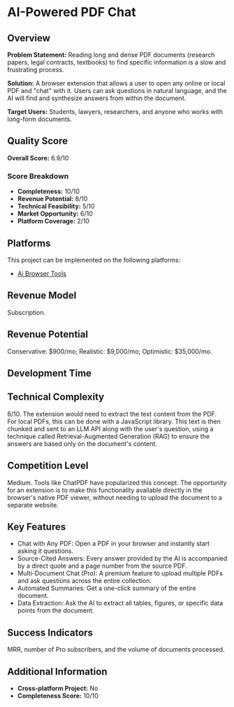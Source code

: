 # AI-Powered PDF Chat

## Overview
**Problem Statement:** Reading long and dense PDF documents (research papers, legal contracts, textbooks) to find specific information is a slow and frustrating process.

**Solution:** A browser extension that allows a user to open any online or local PDF and "chat" with it. Users can ask questions in natural language, and the AI will find and synthesize answers from within the document.

**Target Users:** Students, lawyers, researchers, and anyone who works with long-form documents.

## Quality Score
**Overall Score:** 6.9/10

### Score Breakdown
- **Completeness:** 10/10
- **Revenue Potential:** 8/10
- **Technical Feasibility:** 5/10
- **Market Opportunity:** 6/10
- **Platform Coverage:** 2/10

## Platforms
This project can be implemented on the following platforms:
- [Ai Browser Tools](./platforms/ai-browser-tools/)

## Revenue Model
Subscription.

## Revenue Potential
Conservative: $900/mo; Realistic: $9,000/mo; Optimistic: $35,000/mo.

## Development Time


## Technical Complexity
6/10. The extension would need to extract the text content from the PDF. For local PDFs, this can be done with a JavaScript library. This text is then chunked and sent to an LLM API along with the user's question, using a technique called Retrieval-Augmented Generation (RAG) to ensure the answers are based only on the document's content.

## Competition Level
Medium. Tools like ChatPDF have popularized this concept. The opportunity for an extension is to make this functionality available directly in the browser's native PDF viewer, without needing to upload the document to a separate website.

## Key Features
- Chat with Any PDF: Open a PDF in your browser and instantly start asking it questions.
- Source-Cited Answers: Every answer provided by the AI is accompanied by a direct quote and a page number from the source PDF.
- Multi-Document Chat (Pro): A premium feature to upload multiple PDFs and ask questions across the entire collection.
- Automated Summaries: Get a one-click summary of the entire document.
- Data Extraction: Ask the AI to extract all tables, figures, or specific data points from the document.

## Success Indicators
MRR, number of Pro subscribers, and the volume of documents processed.

## Additional Information
- **Cross-platform Project:** No
- **Completeness Score:** 10/10
